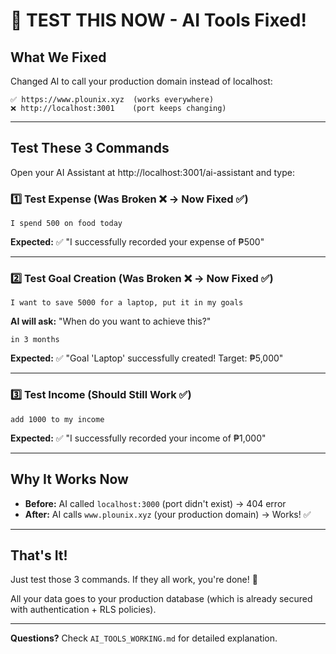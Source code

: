 # 🎯 TEST THIS NOW - AI Tools Fixed!

## What We Fixed

Changed AI to call your production domain instead of localhost:
```
✅ https://www.plounix.xyz  (works everywhere)
❌ http://localhost:3001    (port keeps changing)
```

---

## Test These 3 Commands

Open your AI Assistant at http://localhost:3001/ai-assistant and type:

### 1️⃣ Test Expense (Was Broken ❌ → Now Fixed ✅)
```
I spend 500 on food today
```
**Expected:** ✅ "I successfully recorded your expense of ₱500"

---

### 2️⃣ Test Goal Creation (Was Broken ❌ → Now Fixed ✅)
```
I want to save 5000 for a laptop, put it in my goals
```
**AI will ask:** "When do you want to achieve this?"
```
in 3 months
```
**Expected:** ✅ "Goal 'Laptop' successfully created! Target: ₱5,000"

---

### 3️⃣ Test Income (Should Still Work ✅)
```
add 1000 to my income
```
**Expected:** ✅ "I successfully recorded your income of ₱1,000"

---

## Why It Works Now

- **Before:** AI called `localhost:3000` (port didn't exist) → 404 error
- **After:** AI calls `www.plounix.xyz` (your production domain) → Works! ✅

---

## That's It!

Just test those 3 commands. If they all work, you're done! 🎉

All your data goes to your production database (which is already secured with authentication + RLS policies).

---

**Questions?** Check `AI_TOOLS_WORKING.md` for detailed explanation.

